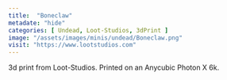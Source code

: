 ```yaml
---
title:  "Boneclaw"
metadate: "hide"
categories: [ Undead, Loot-Studios, 3dPrint ]
image: "/assets/images/minis/undead/Boneclaw.png"
visit: "https://www.lootstudios.com"
---
```

3d print from Loot-Studios. 
Printed on an Anycubic Photon X 6k.